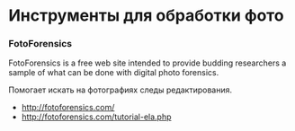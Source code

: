 # Инструменты для обработки фото

###  FotoForensics

FotoForensics is a free web site intended to provide budding researchers a sample of what can be done with digital photo forensics.

Помогает искать на фотографиях следы редактирования.

* http://fotoforensics.com/
* http://fotoforensics.com/tutorial-ela.php